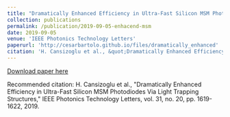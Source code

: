 ```yaml
---
title: "Dramatically Enhanced Efficiency in Ultra-Fast Silicon MSM Photodiodes Via Light Trapping Structures"
collection: publications
permalink: /publication/2019-09-05-enhacend-msm
date: 2019-09-05
venue: 'IEEE Photonics Technology Letters'
paperurl: 'http://cesarbartolo.github.io/files/dramatically_enhanced'
citation: 'H. Cansizoglu et al., &quot;Dramatically Enhanced Efficiency in Ultra-Fast Silicon MSM Photodiodes Via Light Trapping Structures,&quot; IEEE Photonics Technology Letters, vol. 31, no. 20, pp. 1619-1622, 2019.'
---
```

[Download paper here](http://cesarbartolo.github.io/files/dramatically_enhanced)

Recommended citation: H. Cansizoglu et al., "Dramatically Enhanced Efficiency in Ultra-Fast Silicon MSM Photodiodes Via Light Trapping Structures," IEEE Photonics Technology Letters, vol. 31, no. 20, pp. 1619-1622, 2019.